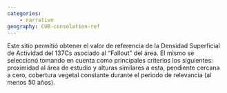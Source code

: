 ```yaml
---
categories: 
    - narrative
geography: CUB-consolation-ref
---
```


Este sitio permitió obtener el valor de referencia de la Densidad Superficial de Actividad del 137Cs asociado al “Fallout” del área. El mismo se seleccionó tomando en cuenta como principales criterios los siguientes: proximidad al área de estudio y alturas similares a esta, pendiente cercana a cero, cobertura vegetal constante durante el periodo de relevancia (al menos 50 años).